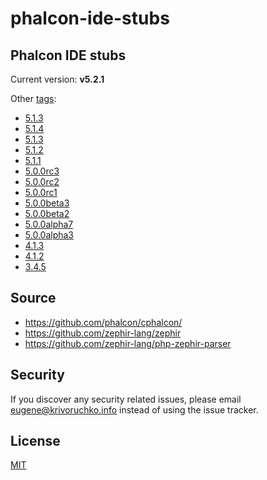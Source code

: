 # phalcon-ide-stubs

## Phalcon IDE stubs

Current version: **v5.2.1**

Other [tags](https://github.com/FlexIDK/phalcon-ide-stubs/tags):

- [5.1.3](https://github.com/FlexIDK/phalcon-ide-stubs/releases/tag/5.2.1)
- [5.1.4](https://github.com/FlexIDK/phalcon-ide-stubs/releases/tag/5.1.4)
- [5.1.3](https://github.com/FlexIDK/phalcon-ide-stubs/releases/tag/5.1.3)
- [5.1.2](https://github.com/FlexIDK/phalcon-ide-stubs/releases/tag/5.1.2)
- [5.1.1](https://github.com/FlexIDK/phalcon-ide-stubs/releases/tag/5.1.1)
- [5.0.0rc3](https://github.com/FlexIDK/phalcon-ide-stubs/releases/tag/5.0.0rc3)
- [5.0.0rc2](https://github.com/FlexIDK/phalcon-ide-stubs/releases/tag/5.0.0rc2)
- [5.0.0rc1](https://github.com/FlexIDK/phalcon-ide-stubs/releases/tag/5.0.0rc1)
- [5.0.0beta3](https://github.com/FlexIDK/phalcon-ide-stubs/releases/tag/5.0.0beta3)
- [5.0.0beta2](https://github.com/FlexIDK/phalcon-ide-stubs/releases/tag/5.0.0beta2)
- [5.0.0alpha7](https://github.com/FlexIDK/phalcon-ide-stubs/releases/tag/5.0.0alpha7)
- [5.0.0alpha3](https://github.com/FlexIDK/phalcon-ide-stubs/releases/tag/5.0.0alpha3)
- [4.1.3](https://github.com/FlexIDK/phalcon-ide-stubs/releases/tag/4.1.3)
- [4.1.2](https://github.com/FlexIDK/phalcon-ide-stubs/releases/tag/4.1.2)
- [3.4.5](https://github.com/FlexIDK/phalcon-ide-stubs/releases/tag/3.4.5)

## Source

- https://github.com/phalcon/cphalcon/
- https://github.com/zephir-lang/zephir
- https://github.com/zephir-lang/php-zephir-parser

## Security

If you discover any security related issues, please email [eugene@krivoruchko.info](mailto:eugene@krivoruchko.info) instead of using the issue tracker.

## License

[MIT](https://github.com/FlexIDK/phalcon-ide-stubs/blob/master/LICENSE)